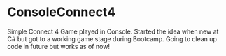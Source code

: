 # ConsoleConnect4
Simple Connect 4 Game played in Console.
Started the idea when new at C# but got to a working game stage during Bootcamp.
Going to clean up code in future but works as of now!
